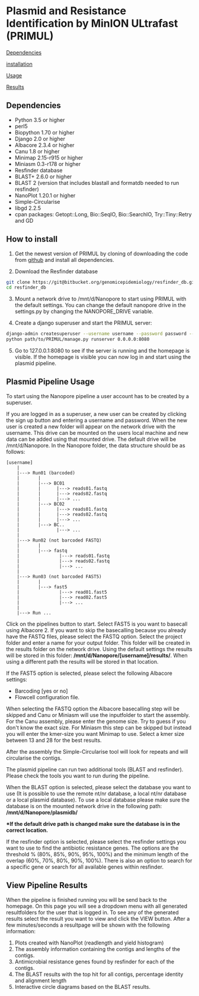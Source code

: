 # Plasmid and Resistance Identification by MinION ULtrafast (PRIMUL)

[Dependencies](#dependencies)

[installation](#installation)

[Usage](#usage)

[Results](#results)

## <a name="dependencies"></a>Dependencies

* Python 3.5 or higher
* perl5
* Biopython 1.70 or higher
* Django 2.0 or higher
* Albacore 2.3.4 or higher
* Canu 1.8 or higher
* Minimap 2.15-r915 or higher
* Miniasm 0.3-r178 or higher
* Resfinder database
* BLAST+ 2.6.0 or higher
* BLAST 2 (version that includes blastall and formatdb needed to run resfinder)
* NanoPlot 1.20.1 or higher
* Simple-Circularise
* libgd 2.2.5
* cpan packages: Getopt::Long, Bio::SeqIO, Bio::SearchIO, Try::Tiny::Retry and GD

## <a name="installation"></a>How to install

1. Get the newest version of PRIMUL by cloning of downloading the code from [github](https://github.com/ErasmusMC-Bioinformatics/PRIMUL) and
install all dependencies.

2. Download the Resfinder database

```bash
git clone https://git@bitbucket.org/genomicepidemiology/resfinder_db.git
cd resfinder_db
```

3. Mount a network drive to /mnt/d/Nanopore to start using PRIMUL with the default settings. You can change the default nanopore drive in the settings.py by changing the NANOPORE_DRIVE variable.

4. Create a django superuser and start the PRIMUL server:

```bash
django-admin createsuperuser --username username --password password --database path/to/PRIMUL/db.sqlite3
python path/to/PRIMUL/manage.py runserver 0.0.0.0:8080
```

5. Go to 127.0.0.1:8080 to see if the server is running and the homepage is visible. If the homepage is visible you can now log in and start using the plasmid pipeline.

## <a name="usage"></a>Plasmid Pipeline Usage

To start using the Nanopore pipeline a user account has to be created by a superuser.

If you are logged in as a superuser, a new user can be created by clicking the sign up button and entering a username and password. When the new user is created a new folder will appear on the network drive with the username. This drive can be mounted on the users local machine and new data can be added using that mounted drive.
The default drive will be /mnt/d/Nanopore. In the Nanopore folder, the data structure should be as follows:

```text
[username]
    |
    |---> Run01 (barcoded)
    |       |
    |       |---> BC01
    |       |      |---> reads01.fastq
    |       |      |---> reads02.fastq
    |       |      |---> ...
    |       |---> BC02
    |       |      |---> reads01.fastq
    |       |      |---> reads02.fastq
    |       |      |---> ...
    |       |---> BC..
    |              |---> ...
    |
    |---> Run02 (not barcoded FASTQ)
    |       |
    |       |---> fastq
    |               |---> reads01.fastq
    |               |---> reads02.fastq
    |               |---> ...
    |
    |---> Run03 (not barcoded FAST5)
    |       |
    |       |---> fast5
    |               |---> read01.fast5
    |               |---> read02.fast5
    |               |---> ...
    |
    |---> Run ...
```

Click on the pipelines button to start. Select FAST5 is you want to basecall using Albacore 2. If you want to skip the basecalling because you already have the FASTQ files, please select the FASTQ option. Select the project folder and enter a name for your output folder. This folder will be created in the results folder on the network drive. Using the default settings the results will be stored in this folder: <b>/mnt/d/Nanopore/[username]/results/</b>. When using a different path the results will be stored in that location.

If the FAST5 option is selected, please select the following Albacore settings:

* Barcoding [yes or no]
* Flowcell configuration file.

When selecting the FASTQ option the Albacore basecalling step will be skipped and Canu or Miniasm will use the inputfolder to start the assembly. For the Canu assembly, please enter the genome size. Try to guess if you don't know the exact size. For Miniasm this step can be skipped but instead you will enter the kmer-size you want Minimap to use. Select a kmer size between 13 and 28 for the best results.

After the assembly the Simple-Circularise tool will look for repeats and will circularise the contigs.

The plasmid pipeline can run two additional tools (BLAST and resfinder). Please check the tools you want to run during the pipeline.

When the BLAST option is selected, please select the database you want to use (It is possible to use the remote nt/nr database, a local nt/nr database or a local plasmid database). To use a local database please make sure the database is on the mounted network drive in the following path: <b>/mnt/d/Nanopore/plasmidb/</b>

<b>*If the default drive path is changed make sure the database is in the correct location.</b>

If the resfinder option is selected, please select the resfinder settings you want to use to find the antibiotic resistance genes.
The options are the threshold % (80%, 85%, 90%, 95%, 100%) and the minimum length of the overlap (60%, 70%, 80%, 90%, 100%).
There is also an option to search for a specific gene or search for all available genes within resfinder.

## <a name="results"></a>View Pipeline Results
When the pipeline is finished running you will be send back to the homepage. On this page you will see a dropdown menu with all generated resultfolders for the user that is logged in. To see any of the generated results select the result you want to view and click the VIEW button. After a few minutes/seconds a resultpage will be shown with the following information:

1. Plots created with NanoPlot (readlength and yield histogram)
2. The assembly information containing the contigs and lengths of the contigs.
3. Antimicrobial resistance genes found by resfinder for each of the contigs.
4. The BLAST results with the top hit for all contigs, percentage identity and alignment length
5. Interactive circle diagrams based on the BLAST results.
